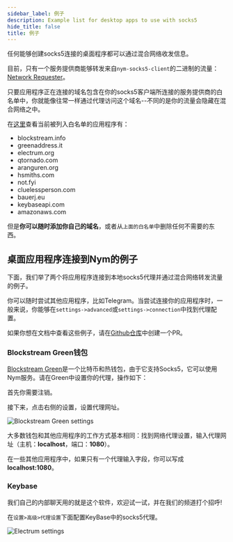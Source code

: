 ```yaml
---
sidebar_label: 例子
description: Example list for desktop apps to use with socks5 
hide_title: false
title: 例子
---
```


任何能够创建socks5连接的桌面程序都可以通过混合网络收发信息。

目前，只有一个服务提供商能够转发来自`nym-socks5-client`的二进制的流量：[Network Requester](/docs/next/run-nym-nodes/nodes/requester)。

只要应用程序正在连接的域名包含在你的socks5客户端所连接的服务提供商的白名单中，你就能像往常一样通过代理访问这个域名--不同的是你的流量会隐藏在混合网络之中。

在[这里](https://github.com/nymtech/nym/blob/develop/service-providers/network-requester/allowed.list.sample)查看当前被列入白名单的应用程序有：

* blockstream.info
* greenaddress.it
* electrum.org
* qtornado.com
* aranguren.org
* hsmiths.com
* not.fyi
* cluelessperson.com
* bauerj.eu
* keybaseapi.com
* amazonaws.com
 
但是**你可以随时添加你自己的域名**，或者从`上面的白名单`中删除任何不需要的东西。

## 桌面应用程序连接到Nym的例子
下面，我们举了两个将应用程序连接到本地socks5代理并通过混合网络转发流量的例子。

你可以随时尝试其他应用程序，比如Telegram。当尝试连接你的应用程序时，一般来说，你能够在`settings->advanced`或`settings->connection`中找到代理配置。

如果你想在文档中查看这些例子，请在[Github仓库](https://github.com/nymtech/docs)中创建一个PR。

### Blockstream Green钱包 
[Blockstream Green](https://blockstream.com/green/)是一个比特币和热钱包，由于它支持Socks5，它可以使用Nym服务。请在Green中设置你的代理，操作如下：

首先你需要注销。

接下来，点击右侧的设置，设置代理网址。

![Blockstream Green settings](/img/docs/wallet-proxy-settings/blockstream-green.gif)

大多数钱包和其他应用程序的工作方式基本相同：找到网络代理设置，输入代理网址（主机：**localhost**，端口：**1080**）。

在一些其他应用程序中，如果只有一个代理输入字段，你可以写成**localhost:1080**。

### Keybase
我们自己的内部聊天用的就是这个软件，欢迎试一试，并在我们的频道打个招呼!

在`设置>高级>代理设置`下面配置KeyBase中的socks5代理。

![Electrum settings](/img/docs/keybase-settings.gif)

